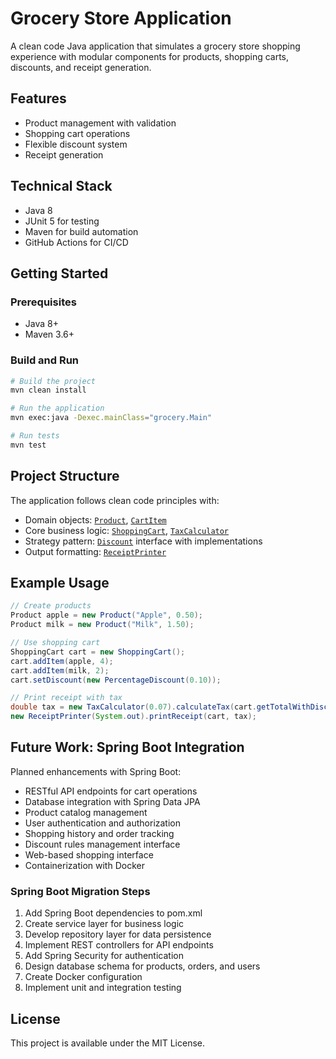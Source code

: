 # Grocery Store Application

A clean code Java application that simulates a grocery store shopping experience with modular components for products, shopping carts, discounts, and receipt generation.

## Features

- Product management with validation
- Shopping cart operations
- Flexible discount system
- Receipt generation

## Technical Stack

- Java 8
- JUnit 5 for testing
- Maven for build automation
- GitHub Actions for CI/CD

## Getting Started

### Prerequisites
- Java 8+
- Maven 3.6+

### Build and Run
```bash
# Build the project
mvn clean install

# Run the application
mvn exec:java -Dexec.mainClass="grocery.Main"

# Run tests
mvn test
```

## Project Structure

The application follows clean code principles with:

- Domain objects: [`Product`](src/main/java/grocery/Product.java), [`CartItem`](src/main/java/grocery/CartItem.java)
- Core business logic: [`ShoppingCart`](src/main/java/grocery/ShoppingCart.java), [`TaxCalculator`](src/main/java/grocery/TaxCalculator.java)
- Strategy pattern: [`Discount`](src/main/java/grocery/Discount.java) interface with implementations
- Output formatting: [`ReceiptPrinter`](src/main/java/grocery/ReceiptPrinter.java)

## Example Usage

```java
// Create products
Product apple = new Product("Apple", 0.50);
Product milk = new Product("Milk", 1.50);

// Use shopping cart
ShoppingCart cart = new ShoppingCart();
cart.addItem(apple, 4);
cart.addItem(milk, 2);
cart.setDiscount(new PercentageDiscount(0.10));

// Print receipt with tax
double tax = new TaxCalculator(0.07).calculateTax(cart.getTotalWithDiscount());
new ReceiptPrinter(System.out).printReceipt(cart, tax);
```

## Future Work: Spring Boot Integration

Planned enhancements with Spring Boot:

- RESTful API endpoints for cart operations
- Database integration with Spring Data JPA
- Product catalog management
- User authentication and authorization
- Shopping history and order tracking
- Discount rules management interface
- Web-based shopping interface
- Containerization with Docker

### Spring Boot Migration Steps

1. Add Spring Boot dependencies to pom.xml
2. Create service layer for business logic
3. Develop repository layer for data persistence
4. Implement REST controllers for API endpoints
5. Add Spring Security for authentication
6. Design database schema for products, orders, and users
7. Create Docker configuration
8. Implement unit and integration testing

## License

This project is available under the MIT License.